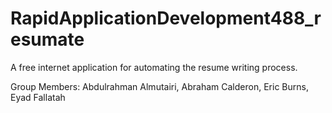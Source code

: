RapidApplicationDevelopment488_resumate
=======================================

A free internet application for automating the resume writing process.

Group Members: Abdulrahman Almutairi, Abraham Calderon, Eric Burns, Eyad Fallatah

